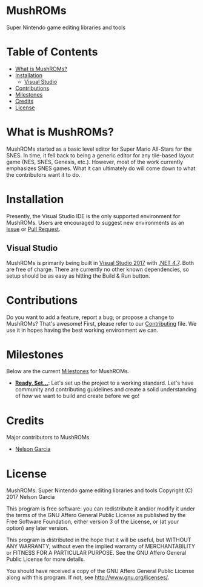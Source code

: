# MushROMs
Super Nintendo game editing libraries and tools
# Table of Contents
* [What is MushROMs?](#what-is-mushroms)
* [Installation](#installation)
    * [Visual Studio](#visual-studio)
* [Contributions](#contributions)
* [Milestones](#milestones)
* [Credits](#credits)
* [License](#license)
# What is MushROMs?
MushROMs started as a basic level editor for Super Mario All-Stars for the SNES. In time, it fell back to being a generic editor for any tile-based layout game (NES, SNES, Genesis, etc.). However, most of the work currently emphasizes SNES games. What it can ultimately do will come down to what the contributors want it to do.
# Installation
Presently, the Visual Studio IDE is the only supported environment for MushROMs. Users are encouraged to suggest new environments as an [Issue](https://github.com/bonimy/MushROMs/issues) or [Pull Request](https://github.com/bonimy/MushROMs/pulls).
## Visual Studio
MushROMs is primarily being built in [Visual Studio 2017](https://www.visualstudio.com/en-us/news/releasenotes/vs2017-relnotes) with [.NET 4.7](https://blogs.msdn.microsoft.com/dotnet/2017/04/05/announcing-the-net-framework-4-7/). Both are free of charge. There are currently no other known dependencies, so setup should be as easy as hitting the Build & Run button.
# Contributions
Do you want to add a feature, report a bug, or propose a change to MushROMs? That's awesome! First, please refer to our [Contributing](CONTRIBUTING.md) file. We use it in hopes having the best working environment we can.
# Milestones
Below are the current [Milestones](https://github.com/bonimy/MushROMs/milestones) for MushROMs.
* **[Ready, Set...](https://github.com/bonimy/MushROMs/milestone/1)**: Let's set up the project to a working standard. Let's have community and contributing guidelines and create a solid understanding of _how_ we want to build and create before we go!
# Credits
Major contributors to MushROMs
* [Nelson Garcia](https://github.com/bonimy)
# License
MushROMs: Super Nintendo game editing libraries and tools
Copyright (C) 2017 Nelson Garcia

This program is free software: you can redistribute it and/or modify
it under the terms of the GNU Affero General Public License as published
by the Free Software Foundation, either version 3 of the License, or
(at your option) any later version.

This program is distributed in the hope that it will be useful,
but WITHOUT ANY WARRANTY; without even the implied warranty of
MERCHANTABILITY or FITNESS FOR A PARTICULAR PURPOSE.  See the
GNU Affero General Public License for more details.

You should have received a copy of the GNU Affero General Public License
along with this program. If not, see http://www.gnu.org/licenses/.

